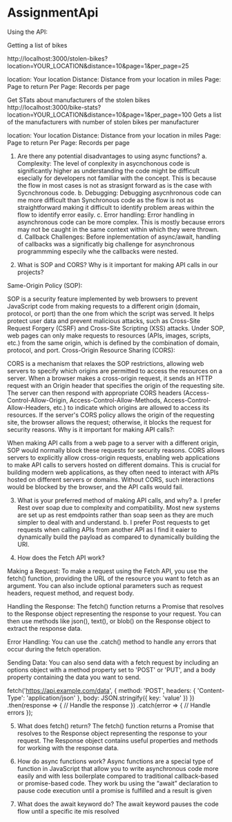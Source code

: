 # AssignmentApi


Using the API:

Getting a list of bikes

http://localhost:3000/stolen-bikes?location=YOUR_LOCATION&distance=10&page=1&per_page=25


location: Your location
Distance: Distance from your location in miles
Page: Page to return
Per Page: Records per page



Get STats about manufacturers of the stolen bikes
http://localhost:3000/bike-stats?location=YOUR_LOCATION&distance=10&page=1&per_page=100
Gets a list of the manufacturers with number of stolen bikes per manufacturer

location: Your location
Distance: Distance from your location in miles
Page: Page to return
Per Page: Records per page
















1.	Are there any potential disadvantages to using async functions?
      a.	Complexity: The level of conplexity in asycnchonous code is significantly higher as understanding the code might be difficult esecially for developers not familiar with the concept. This is because the flow in most cases is not as strasignt forward as is the case with Sycnchronous code.
      b.	Debugging: Debugging asycnhronous code can me more difficult than Synchronous code as the flow is not as straightforward making it difficult to identify problem areas within the flow to identify error easily.
      c.	Error handling: Error handling in asynchronous code can be more complex. This is mostly because errors may not be caught in the same context within which they were thrown.
      d.	Callback Challenges: Before inplementation of async/await, handling of callbacks was a significatly big challenge for asynchronous programmming especily whe the callbacks were nested.

2.	What is SOP and CORS? Why is it important for making API calls in our projects?

Same-Origin Policy (SOP):

SOP is a security feature implemented by web browsers to prevent JavaScript code from making requests to a different origin (domain, protocol, or port) than the one from which the script was served.
It helps protect user data and prevent malicious attacks, such as Cross-Site Request Forgery (CSRF) and Cross-Site Scripting (XSS) attacks.
Under SOP, web pages can only make requests to resources (APIs, images, scripts, etc.) from the same origin, which is defined by the combination of domain, protocol, and port.
Cross-Origin Resource Sharing (CORS):

CORS is a mechanism that relaxes the SOP restrictions, allowing web servers to specify which origins are permitted to access the resources on a server.
When a browser makes a cross-origin request, it sends an HTTP request with an Origin header that specifies the origin of the requesting site.
The server can then respond with appropriate CORS headers (Access-Control-Allow-Origin, Access-Control-Allow-Methods, Access-Control-Allow-Headers, etc.) to indicate which origins are allowed to access its resources.
If the server's CORS policy allows the origin of the requesting site, the browser allows the request; otherwise, it blocks the request for security reasons.
Why is it important for making API calls?:

When making API calls from a web page to a server with a different origin, SOP would normally block these requests for security reasons.
CORS allows servers to explicitly allow cross-origin requests, enabling web applications to make API calls to servers hosted on different domains.
This is crucial for building modern web applications, as they often need to interact with APIs hosted on different servers or domains. Without CORS, such interactions would be blocked by the browser, and the API calls would fail.


3.	What is your preferred method of making API calls, and why?
      a.	I prefer Rest over soap due to complexity and compatibility. Most new systems are set up as rest emdpoints rather than soap seen as they are much simpler to deal with and understand.
      b.	I prefer Post requests to get requests when calling APIs from another API as I find it eaier to dynamically build the payload as compared to dynamically building the URI.



4.	How does the Fetch API work?

Making a Request:
To make a request using the Fetch API, you use the fetch() function, providing the URL of the resource you want to fetch as an argument. You can also include optional parameters such as request headers, request method, and request body.

Handling the Response:
The fetch() function returns a Promise that resolves to the Response object representing the response to your request. You can then use methods like json(), text(), or blob() on the Response object to extract the response data.

Error Handling:
You can use the .catch() method to handle any errors that occur during the fetch operation.


Sending Data:
You can also send data with a fetch request by including an options object with a method property set to 'POST' or 'PUT', and a body property containing the data you want to send.

fetch('https://api.example.com/data', {
method: 'POST',
headers: {
'Content-Type': 'application/json'
},
body: JSON.stringify({ key: 'value' })
})
.then(response => {
// Handle the response
})
.catch(error => {
// Handle errors
});


5.	What does fetch() return?
      The fetch() function returns a Promise that resolves to the Response object representing the response to your request. The Response object contains useful properties and methods for working with the response data.

6.	How do async functions work?
      Async functions are a special type of function in JavaScript that allow you to write asynchronous code more easily and with less boilerplate compared to traditional callback-based or promise-based code.
      They work bu using the “await” declaration to pause code execution until a promise is fulfilled and a result is given




7.	What does the await keyword do?
      The await keyword pauses the code flow until a specific ite mis resolved



